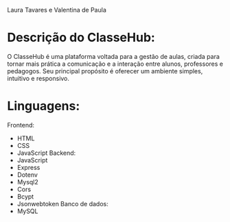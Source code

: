 Laura Tavares e Valentina de Paula

# Descrição do ClasseHub:
O ClasseHub é uma plataforma voltada para a gestão de aulas, criada para tornar mais prática a comunicação e a interação entre alunos, professores e pedagogos. Seu principal propósito é oferecer um ambiente simples, intuitivo e responsivo.

# Linguagens:

Frontend:
  - HTML
  - CSS
  - JavaScript
Backend:
  - JavaScript
  - Express
  - Dotenv
  - Mysql2
  - Cors
  - Bcypt
  - Jsonwebtoken
Banco de dados:
  - MySQL